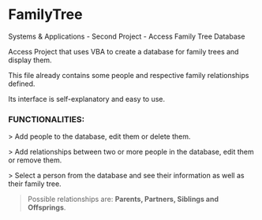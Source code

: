 # FamilyTree
Systems &amp; Applications - Second Project - Access Family Tree Database

Access Project that uses VBA to create a database for family trees and display them.

This file already contains some people and respective family relationships defined.

Its interface is self-explanatory and easy to use.

### **FUNCTIONALITIES:**

\> Add people to the database, edit them or delete them.

\> Add relationships between two or more people in the database, edit them or remove them. 

\> Select a person from the database and see their information as well as their family tree.

> Possible relationships are: **Parents, Partners, Siblings and Offsprings**.
